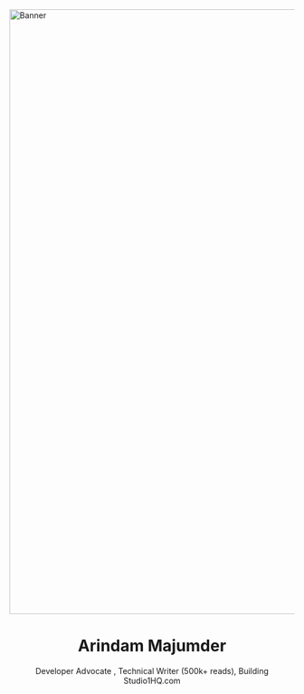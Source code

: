 <img width="1068" alt="Banner" src="https://github.com/user-attachments/assets/e652cc20-d721-42c9-b7a8-3e23e1834822" />

<h1 align="center">
Arindam Majumder
</h1>
<p align="center"> Developer Advocate , Technical Writer (500k+ reads), Building Studio1HQ.com </p>
